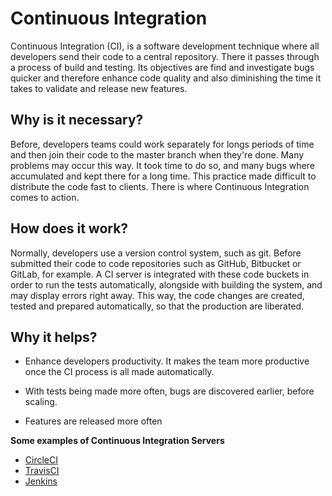 Continuous Integration
================

Continuous Integration (CI), is a software development technique where all developers send their code to a central repository. There it passes through a process of build and testing. Its objectives are find and investigate bugs quicker and therefore enhance code quality and also diminishing the time it takes to validate and release new features. 

## Why is it necessary?

Before, developers teams could work separately for longs periods of time and then join their code to the master branch when they're done. Many problems may occur this way. It took time to do so, and many bugs where accumulated and kept there for a long time. This practice made difficult to distribute the code fast to clients. There is where Continuous Integration comes to action. 

## How does it work?

Normally, developers use a version control system, such as git. Before submitted their code to code repositories such as GitHub, Bitbucket or GitLab, for example. A CI server is integrated with these code buckets in order to run the tests automatically, alongside with building the system, and may display errors right away. 
This way, the code changes are created, tested and prepared automatically, so that the production are liberated. 

## Why it helps?

- Enhance developers productivity.
It makes the team more productive once the CI process is all made automatically.

- With tests being made more often, bugs are discovered earlier, before scaling.

- Features are released more often 

**Some examples of Continuous Integration Servers**
- [CircleCI](https://circleci.com/)
- [TravisCI](https://travis-ci.org/)
- [Jenkins](https://www.jenkins.io/)

